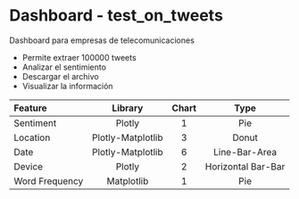 # Dashboard - test_on_tweets 
Dashboard para empresas de telecomunicaciones 
- Permite extraer 100000 tweets 
- Analizar el sentimiento
- Descargar el archivo
- Visualizar la información


| Feature       | Library           | Chart | Type         |
| :---          |    :----:        | :---: |  :----:     |
| Sentiment     | Plotly            | 1     | Pie         |
| Location      | Plotly-Matplotlib | 3     | Donut       |
| Date          | Plotly-Matplotlib | 6     | Line-Bar-Area|
| Device        | Plotly            | 2     | Horizontal Bar-Bar|
| Word Frequency| Matplotlib        | 1     | Pie         |
 

